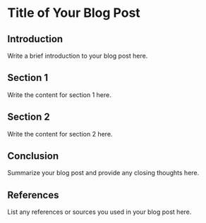 # Title of Your Blog Post

## Introduction

Write a brief introduction to your blog post here.

## Section 1

Write the content for section 1 here.

## Section 2

Write the content for section 2 here.

## Conclusion

Summarize your blog post and provide any closing thoughts here.

## References

List any references or sources you used in your blog post here.
